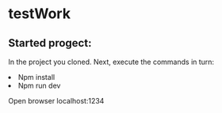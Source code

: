 # testWork

## Started progect:
<p>
  In the project you cloned. Next, execute the commands in turn:
</p>
  
 <li>Npm install<br />
 <li>Npm run dev<br />
<p>
  Open browser localhost:1234
</p>
